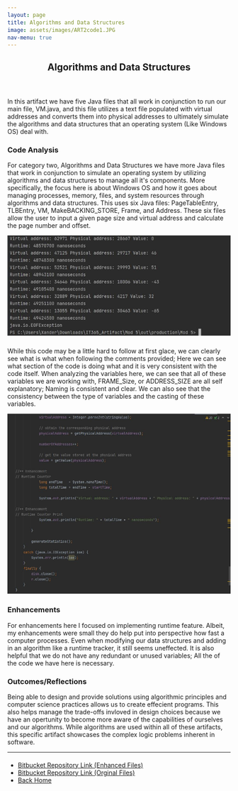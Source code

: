 ```yaml
---
layout: page
title: Algorithms and Data Structures
image: assets/images/ART2code1.JPG
nav-menu: true
---
```


<!-- Main -->
<div id="main" class="alt">

<!-- One -->
<section id="one">
	<div class="inner">
		<header class="major">
			<h1>Algorithms and Data Structures</h1>
		</header>

<!-- Content -->
<h2 id="content"></h2>
<p>In this artifact we have five Java files that all work in conjunction to run our main file, VM.java, and this file utilizes a text file populated with virtual addresses and converts them into physical addresses to ultimately simulate the algorithms and data structures that an operating system (Like Windows OS) deal with.</p>
<div class="row">
	<div class="6u 12u$(small)">
		<h3>Code Analysis</h3>
<p>For category two, Algorithms and Data Structures we have more Java files that work in conjunction to simulate an operating system by utilizing algorithms and data structures to manage all it's components. More specifically, the focus here is about Windows OS and how it goes about managing processes, memory, files, and system resources through algorithms and data structures. This uses six Java files: PageTableEntry, TLBEntry, VM, MakeBACKING_STORE, Frame, and Address. These six files allow the user to input a given page size and virtual address and calculate the page number and offset.</p>
<div class="12u$ 12u$(medium)"><span class="image fit"><img src="assets/images/ART2term1.JPG" alt="" /></span></div>
</div>
	<div class="6u$ 12u$(small)">
		<h3></h3>
<p>While this code may be a little hard to follow at first glace, we can clearly see what is what when following the comments provided; Here we can see what section of the code is doing what and it is very consistent with the code itself. When analyzing the variables here, we can see that all of these variables we are working with, FRAME_Size, or ADDRESS_SIZE are all self explanatory; Naming is consistent and clear. We can also see that the consistency between the type of variables and the casting of these variables.</p>
<div class="12u$ 12u$(small)"><span class="image fit"><img src="assets/images/ART2code1.JPG" alt="" /></span></div>
	</div>
	<!-- Break -->
	<div class="6u 12u$(small)">
		<h3>Enhancements</h3>
		<p> For enhancements here I focused on implementing runtime feature. Albeit, my enhancements were small they do help put into perspective how fast a computer processes. Even when modifying our data structures and adding in an algorithm like a runtime tracker, it still seems uneffected. It is also helpful that we do not have any redundant or unused variables; All the of the code we have here is necessary.</p>
	</div>
	<div class="6u 12u$(small)">
		<h3>Outcomes/Reflections</h3>
		<p>Being able to design and provide solutions using algorithmic principles and computer science practices allows us to create effecient programs. This also helps manage the trade-offs invloved in design choices because we have an opertunity to become more aware of the capabilities of ourselves and our algorithms. While algorithms are used within all of these artifacts, this specific artifact showcases the complex logic problems inherent in software.</p>
       </div>
</div>

<hr class="major" />
		
<!-- Buttons -->
<h4></h4>
<ul class="actions vertical">
	<li><a href="https://bitbucket.org/xanderlbell/artifact_2_enhanced/src/master/" class="button fit">Bitbucket Repository Link (Enhanced Files)</a></li>
	<li><a href="https://bitbucket.org/xanderlbell/artifact_2_orginal/src/master/" class="button fit">Bitbucket Repository Link (Orginal Files)</a></li>
	<li><a href="https://xander325.github.io/xanderbell.github.io/" class="button special fit">Back Home</a></li>
	</ul>
</div>
